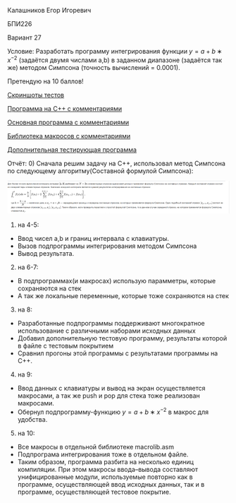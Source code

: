 Калашников Егор Игоревич

БПИ226

Вариант 27

Условие: Разработать программу интегрирования функции $y = a + b ∗ x^{−2}$
(задаётся двумя числами а,b) в заданном диапазоне (задаётся так
же) методом Симпсона (точность вычислений = 0.0001).


Претендую на 10 баллов!

[Скриншоты тестов](tests.md)

[Программа на C++ c комментариями](code.cpp)

[Основная программа с комментариями](main.asm)

[Библиотека макросов с комментариями](macros.asm)

[Дополнительная тестирующая программа](testing.asm)

Отчёт:
0) Сначала решим задачу на С++, использовал метод Симпсона по следующему алгоритму(Составной формулой Симпсона):

![](wiki.png)

1) на 4-5:
  - Ввод чисел a,b и границ интервала с клавиатуры.
  - Вызов подпрограммы интегрирования методом Симпсона
  - Вывод результата.
2) на 6-7:
  - В подпрограммах(и макросах) использую парамметры, которые сохраняются на стек
  - А так же локальные переменные, которые тоже сохраняются на стек
3) на 8:
  - Разработанные подпрограммы поддерживают многократное использование с различными наборами исходных данных
  - Добавил дополнительную тестовую программу, результаты которой в файле с тестовым покрытием
  - Сравнил прогоны этой программы с результатами программы на С++.
4) на 9:
  - Ввод данных с клавиатуры и вывод на экран осуществляется макросами, а так же push и pop для стека тоже реализован макросами.
  - Обернул подпрограмму-функцию $y = a + b ∗ x^{−2}$ в макрос для удобства.
5) на 10:
  - Все макросы в отдельной библиотеке macrolib.asm
  - Подпрограма интегрирования тоже в отдельном файле.
  - Таким образом, программа разбита на несколько единиц компиляции. При этом макросы ввода–вывода составляют
унифицированные модули, используемые повторно как в программе, осуществляющей ввод исходных данных, так и в программе,
осуществляющей тестовое покрытие.
